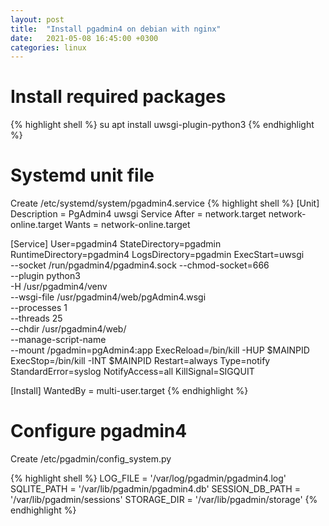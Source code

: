 ```yaml
---
layout: post
title:  "Install pgadmin4 on debian with nginx"
date:   2021-05-08 16:45:00 +0300
categories: linux
---
```

# Install required packages

{% highlight shell %}
su apt install uwsgi-plugin-python3
{% endhighlight %}

# Systemd unit file
Create /etc/systemd/system/pgadmin4.service
{% highlight shell %}
[Unit]
Description = PgAdmin4 uwsgi Service
After = network.target network-online.target
Wants = network-online.target

[Service]
User=pgadmin4
StateDirectory=pgadmin
RuntimeDirectory=pgadmin4
LogsDirectory=pgadmin
ExecStart=uwsgi \
      --socket /run/pgadmin4/pgadmin4.sock --chmod-socket=666 \
      --plugin python3 \
      -H /usr/pgadmin4/venv \
      --wsgi-file /usr/pgadmin4/web/pgAdmin4.wsgi \
      --processes 1 \
      --threads 25 \
      --chdir /usr/pgadmin4/web/ \
      --manage-script-name \
      --mount /pgadmin=pgAdmin4:app
ExecReload=/bin/kill -HUP $MAINPID
ExecStop=/bin/kill -INT $MAINPID
Restart=always
Type=notify
StandardError=syslog
NotifyAccess=all
KillSignal=SIGQUIT

[Install]
WantedBy = multi-user.target
{% endhighlight %}

# Configure pgadmin4
Create /etc/pgadmin/config_system.py

{% highlight shell %}
LOG_FILE = '/var/log/pgadmin/pgadmin4.log'
SQLITE_PATH = '/var/lib/pgadmin/pgadmin4.db'
SESSION_DB_PATH = '/var/lib/pgadmin/sessions'
STORAGE_DIR = '/var/lib/pgadmin/storage'
{% endhighlight %}

